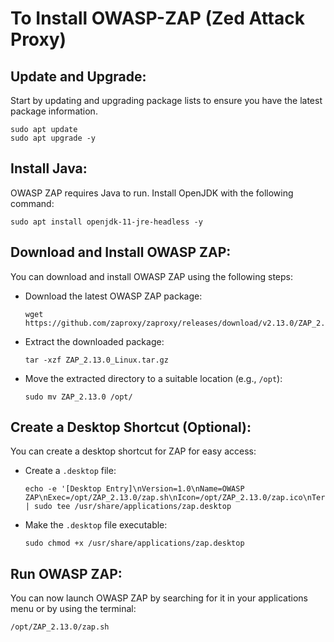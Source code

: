 # To Install OWASP-ZAP (Zed Attack Proxy)

## Update and Upgrade:
Start by updating and upgrading package lists to ensure you have the latest package information.

    sudo apt update
    sudo apt upgrade -y


## Install Java:
OWASP ZAP requires Java to run. Install OpenJDK with the following command:

    sudo apt install openjdk-11-jre-headless -y


## Download and Install OWASP ZAP:
You can download and install OWASP ZAP using the following steps:
 - Download the latest OWASP ZAP package:

       wget https://github.com/zaproxy/zaproxy/releases/download/v2.13.0/ZAP_2.13.0_Linux.tar.gz

- Extract the downloaded package:

      tar -xzf ZAP_2.13.0_Linux.tar.gz

- Move the extracted directory to a suitable location (e.g., `/opt`):

      sudo mv ZAP_2.13.0 /opt/


## Create a Desktop Shortcut (Optional):
You can create a desktop shortcut for ZAP for easy access:

- Create a `.desktop` file:

      echo -e '[Desktop Entry]\nVersion=1.0\nName=OWASP ZAP\nExec=/opt/ZAP_2.13.0/zap.sh\nIcon=/opt/ZAP_2.13.0/zap.ico\nTerminal=false\nType=Application\nCategories=Utility;Application;' | sudo tee /usr/share/applications/zap.desktop

- Make the `.desktop` file executable:

      sudo chmod +x /usr/share/applications/zap.desktop
     
## Run OWASP ZAP:
You can now launch OWASP ZAP by searching for it in your applications menu or by using the terminal:

    /opt/ZAP_2.13.0/zap.sh

